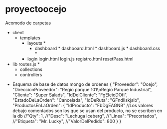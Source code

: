 # proyectoocejo

Acomodo de carpetas
- client
	- templates 
		- layouts *
			- dashboard *
				dashboard.html *
				dashboard.js *
				dashboard.css *
		- login 
			login.html
			login.js 
			registro.html 
			resetPass.html
- lib
	routes.js *
	- collections
	- controllers



* Esquema de base de datos mongo de ordenes
{
  "Proveedor": "Ocejo",
  "DireccionProveedor": "Regio parque 101\nRegio Parque Industrial",
  "Cliente": "Super Salads",
  "IdDelCliente": "FgEIeioDOfi",
  "EstadoDeLaOrden": "Cancelada",
  "IdDeRuta": "GFndIlskjslb",
  "ProductosEnLaOrden": {
    "IdProducto": "FbDgEAGNB"
    //Los valores debajo comentados son los que se usan del producto, no se escriben en la db
    //"Qty": 1,
    //"Desc": "Lechuga Iceberg",
    //"Linea": "Precortados",
    //"Etiqueta": "Mr. Lucky",
    //"ValorDelPedido": 800
  }
}